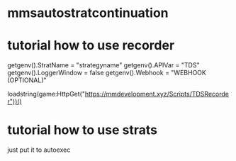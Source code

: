 # mmsautostratcontinuation

# tutorial how to use recorder
getgenv().StratName = "strategyname"
getgenv().APIVar = "TDS"
getgenv().LoggerWindow = false
getgenv().Webhook = "WEBHOOK (OPTIONAL)"

loadstring(game:HttpGet("https://mmdevelopment.xyz/Scripts/TDSRecorder"))()

# tutorial how to use strats
just put it to autoexec
